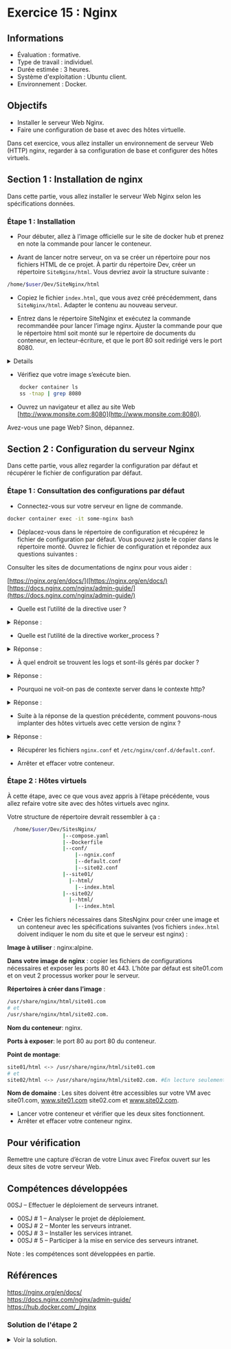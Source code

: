 #  Exercice 15 :  Nginx

## Informations
- Évaluation : formative.  
- Type de travail : individuel.  
- Durée estimée : 3 heures.  
- Système d'exploitation : Ubuntu client.  
- Environnement : Docker.  

## Objectifs  

- Installer le serveur Web Nginx.  
- Faire une configuration de base et avec des hôtes virtuelle.  

Dans cet exercice, vous allez installer un environnement de serveur Web (HTTP) nginx, regarder à sa configuration de base et configurer des hôtes virtuels.

## Section 1 : Installation de nginx  
Dans cette partie, vous allez installer le serveur Web Nginx selon les spécifications données.  

### Étape 1 : Installation  

- Pour débuter, allez à l’image officielle sur le site de docker hub et prenez en note la commande pour lancer le conteneur.  

-	Avant de lancer notre serveur, on va se créer un répertoire pour nos fichiers HTML de ce projet. À partir du répertoire Dev, créer un répertoire ```SiteNginx/html```. Vous devriez avoir la structure suivante :  

```bash  
/home/$user/Dev/SiteNginx/html
```  

- Copiez le fichier ```index.html```, que vous avez créé précédemment, dans ```SiteNginx/html```. Adapter le contenu au nouveau serveur.

-	Entrez dans le répertoire SiteNginx et exécutez la commande recommandée pour lancer l’image nginx. Ajuster la commande pour que le répertoire html soit monté sur le répertoire de documents du conteneur, en lecteur-écriture, et que le port 80 soit redirigé vers le port 8080.

<details>  

```bash
docker run --name some-nginx -p 8080:80 -v "$PWD"/html/:/usr/share/nginx/html/ -d nginx

```  

</details>  

-	Vérifiez que votre image s’exécute bien.  

```bash
    docker container ls
    ss -tnap | grep 8080
```  

- Ouvrez un navigateur et allez au site Web [http://www.monsite.com:8080](http://www.monsite.com:8080).  

Avez-vous une page Web? Sinon, dépannez.  

## Section 2 : Configuration du serveur Nginx  

Dans cette partie, vous allez regarder la configuration par défaut et récupérer le fichier de configuration par défaut.  

### Étape 1 : Consultation des configurations par défaut  

-	Connectez-vous sur votre serveur en ligne de commande.    

```bash
docker container exec -it some-nginx bash
```  

-	Déplacez-vous dans le répertoire de configuration et récupérez le fichier de configuration par défaut. Vous pouvez juste le copier dans le répertoire monté. Ouvrez le fichier de configuration et répondez aux questions suivantes :

Consulter les sites de documentations de nginx pour vous aider :

[https://nginx.org/en/docs/]([https://nginx.org/en/docs/)   
[https://docs.nginx.com/nginx/admin-guide/](https://docs.nginx.com/nginx/admin-guide/) 


-	Quelle est l’utilité de la directive user ?  

<details>
<summary>Réponse :</summary>  
L’utilisateur sous lequel s’exécute nginx.  
</details>  

-	Quelle est l’utilité de la directive worker_process ? 

<details>
<summary>Réponse :</summary>
The number of worker processes is defined by the worker_processes directive in the nginx.conf configuration file and can either be set to a fixed number or configured to adjust automatically to the number of available CPU cores.  
</details>  

-	À quel endroit se trouvent les logs et sont-ils gérés par docker ? 

<details>
<summary>Réponse :</summary>

```bash
error_log  /var/log/nginx/error.log warn;
access_log  /var/log/nginx/access.log  main;
```  

Oui, ils sont gérés quand même par docker, si l'on fait la commande ```docker container logs some-nginx```, on les voit.  
</details>  

- Pourquoi ne voit-on pas de contexte server dans le contexte http? 

<details>
<summary>Réponse :</summary>

Car nous avons ```include /etc/nginx/conf.d/*.conf;```. Dans ```conf.d/``` nous avons le fichier ```default.conf``` qui contient le contexte ```server```.  

</details>  

- Suite à la réponse de la question précédente, comment pouvons-nous implanter des hôtes virtuels avec cette version de nginx ?

<details>
<summary>Réponse :</summary>

En créant un fichier ```hote.conf``` par hôte virtuel dans ```conf.d/```.

</details>  

-	Récupérer les fichiers ```nginx.conf``` et ```/etc/nginx/conf.d/default.conf```.  

-	Arrêter et effacer votre conteneur.  

### Étape 2 : Hôtes virtuels  

À cette étape, avec ce que vous avez appris à l’étape précédente, vous allez refaire votre site avec des hôtes virtuels avec nginx.  

Votre structure de répertoire devrait ressembler à ça :  

```bash
  /home/$user/Dev/SitesNginx/
                  |--compose.yaml
                  |--Dockerfile
                  |--conf/
                      |--ngnix.conf
                      |--default.conf
                      |--site02.conf
                  |--site01/
                    |--html/
                      |--index.html
                  |--site02/
                    |--html/
                      |--index.html
```    

- Créer les fichiers nécessaires dans SitesNginx pour créer une image et un conteneur avec les spécifications suivantes (vos fichiers ```index.html``` doivent indiquer le nom du site et que le serveur est nginx) :  

**Image à utiliser** : nginx:alpine. 

**Dans votre image de nginx** : copier les fichiers de configurations nécessaires et exposer les ports 80 et 443. L’hôte par défaut est site01.com et on veut 2 processus worker pour le serveur.  

**Répertoires à créer dans l’image** :  

```bash
/usr/share/nginx/html/site01.com 
# et
/usr/share/nginx/html/site02.com.
```  

**Nom du conteneur**: nginx.  

**Ports à exposer**: le port 80 au port 80 du conteneur.  

**Point de montage**:  

```bash
site01/html <-> /usr/share/nginx/html/site01.com 
# et
site02/html <-> /usr/share/nginx/html/site02.com. #En lecture seulement.
```  

**Nom de domaine** : Les sites doivent être accessibles sur votre VM avec site01.com, www.site01.com site02.com et www.site02.com.  

- Lancer votre conteneur et vérifier que les deux sites fonctionnent.  
- Arrêter et effacer votre conteneur nginx.  

## Pour vérification

Remettre une capture d’écran de votre Linux avec Firefox ouvert sur les deux sites de votre serveur Web.  

## Compétences développées

00SJ – Effectuer le déploiement de serveurs intranet. 	
- 00SJ # 1 – Analyser le projet de déploiement.
- 00SJ # 2 – Monter les serveurs intranet.
- 00SJ # 3 – Installer les services intranet.
- 00SJ # 5 – Participer à la mise en service des serveurs intranet.


Note : les compétences sont développées en partie.

## Références

<https://nginx.org/en/docs/>  
<https://docs.nginx.com/nginx/admin-guide/>  
<https://hub.docker.com/_/nginx>  

### Solution de l'étape 2  

<details>  
<summary>Voir la solution.</summary>  

```yaml
# compose.yaml
---
services:
  nginx:
    build:
        context: .
    ports:
      - "80:80"
    volumes:
      - ./site01/html:/usr/share/nginx/html/site01.com
      - ./site02/html:/usr/share/nginx/html/site02.com
```  

```Dockerfile
# Dockerfile
# Creer une image pour notre serveur nginx

# Utilise la derniere image
FROM nginx:alpine

# Ajoute le repertoire pour site01
RUN mkdir -p /usr/share/nginx/html/site01.com

# Ajoute le repertoire pour site02
RUN mkdir -p /usr/share/nginx/html/site02.com

# Exposer les ports 80 et 443
EXPOSE 80 443

# Change dans le repertoire de configuration
WORKDIR /etc/nginx/

# Remplacer nginx.conf par le mien
COPY conf/nginx.conf nginx.conf

# Remplacer default.conf par le mien, pour site01.com
COPY conf/default.conf conf.d/default.conf

# Copier le fichier de configuration pour site02.com
COPY conf/site02.conf conf.d/site02.conf
```  

```bash
#default.conf
server {
    listen       80;
    listen  [::]:80;
    server_name  site01.com www.site01.com;

    #access_log  /var/log/nginx/host.access.log  main;

    location / {
        root   /usr/share/nginx/html/site01.com;
        index  index.html index.htm;
    }

    #error_page  404              /404.html;

    # redirect server error pages to the static page /50x.html
    #
    error_page   500 502 503 504  /50x.html;
    location = /50x.html {
        root   /usr/share/nginx/html;
    }

    # proxy the PHP scripts to Apache listening on 127.0.0.1:80
    #
    #location ~ \.php$ {
    #    proxy_pass   http://127.0.0.1;
    #}

    # pass the PHP scripts to FastCGI server listening on 127.0.0.1:9000
    #
    #location ~ \.php$ {
    #    root           html;
    #    fastcgi_pass   127.0.0.1:9000;
    #    fastcgi_index  index.php;
    #    fastcgi_param  SCRIPT_FILENAME  /scripts$fastcgi_script_name;
    #    include        fastcgi_params;
    #}

    # deny access to .htaccess files, if Apache's document root
    # concurs with nginx's one
    #
    #location ~ /\.ht {
    #    deny  all;
    #}
}
```  

```bash
#site02.conf
server {
    listen       80;
    listen  [::]:80;
    server_name  site02.com www.site02.com;

    #access_log  /var/log/nginx/host.access.log  main;

    location / {
        root   /usr/share/nginx/html/site02.com;
        index  index.html index.htm;
    }

    #error_page  404              /404.html;

    # redirect server error pages to the static page /50x.html
    #
    error_page   500 502 503 504  /50x.html;
    location = /50x.html {
        root   /usr/share/nginx/html;
    }

    # proxy the PHP scripts to Apache listening on 127.0.0.1:80
    #
    #location ~ \.php$ {
    #    proxy_pass   http://127.0.0.1;
    #}

    # pass the PHP scripts to FastCGI server listening on 127.0.0.1:9000
    #
    #location ~ \.php$ {
    #    root           html;
    #    fastcgi_pass   127.0.0.1:9000;
    #    fastcgi_index  index.php;
    #    fastcgi_param  SCRIPT_FILENAME  /scripts$fastcgi_script_name;
    #    include        fastcgi_params;
    #}

    # deny access to .htaccess files, if Apache's document root
    # concurs with nginx's one
    #
    #location ~ /\.ht {
    #    deny  all;
    #}
}
```  

```bash
#nginx.conf
user  nginx;
worker_processes  2;

error_log  /var/log/nginx/error.log notice;
pid        /run/nginx.pid;


events {
    worker_connections  1024;
}


http {
    include       /etc/nginx/mime.types;
    default_type  application/octet-stream;

    log_format  main  '$remote_addr - $remote_user [$time_local] "$request" '
                      '$status $body_bytes_sent "$http_referer" '
                      '"$http_user_agent" "$http_x_forwarded_for"';

    access_log  /var/log/nginx/access.log  main;

    sendfile        on;
    #tcp_nopush     on;

    keepalive_timeout  65;

    #gzip  on;

    include /etc/nginx/conf.d/*.conf;
}
```  
</details>
